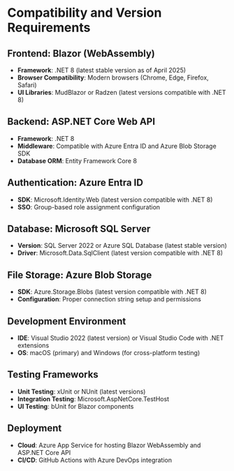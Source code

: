 # Compatibility and Version Requirements

## Frontend: Blazor (WebAssembly)
- **Framework**: .NET 8 (latest stable version as of April 2025)
- **Browser Compatibility**: Modern browsers (Chrome, Edge, Firefox, Safari)
- **UI Libraries**: MudBlazor or Radzen (latest versions compatible with .NET 8)

## Backend: ASP.NET Core Web API
- **Framework**: .NET 8
- **Middleware**: Compatible with Azure Entra ID and Azure Blob Storage SDK
- **Database ORM**: Entity Framework Core 8

## Authentication: Azure Entra ID
- **SDK**: Microsoft.Identity.Web (latest version compatible with .NET 8)
- **SSO**: Group-based role assignment configuration

## Database: Microsoft SQL Server
- **Version**: SQL Server 2022 or Azure SQL Database (latest stable version)
- **Driver**: Microsoft.Data.SqlClient (latest version compatible with .NET 8)

## File Storage: Azure Blob Storage
- **SDK**: Azure.Storage.Blobs (latest version compatible with .NET 8)
- **Configuration**: Proper connection string setup and permissions

## Development Environment
- **IDE**: Visual Studio 2022 (latest version) or Visual Studio Code with .NET extensions
- **OS**: macOS (primary) and Windows (for cross-platform testing)

## Testing Frameworks
- **Unit Testing**: xUnit or NUnit (latest versions)
- **Integration Testing**: Microsoft.AspNetCore.TestHost
- **UI Testing**: bUnit for Blazor components

## Deployment
- **Cloud**: Azure App Service for hosting Blazor WebAssembly and ASP.NET Core API
- **CI/CD**: GitHub Actions with Azure DevOps integration